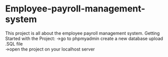 # Employee-payroll-management-system
This project is all about the employee payroll management system.
Getting Started with the Project:
->go to phpmyadmin create a new database upload .SQL file  
->open the project on your localhost server

